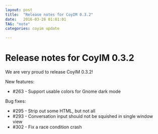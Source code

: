 ```yaml
---
layout: post
title:  "Release notes for CoyIM 0.3.2"
date:   2016-03-28 01:01:01
TAG: "note"
categories: coyim update

---
```


# Release notes for CoyIM 0.3.2

We are very proud to release CoyIM 0.3.2!

New features:

- \#263 - Support usable colors for Gnome dark mode

Bug fixes:

- \#295 - Strip out some HTML, but not all
- \#293 - Conversation input should not be squished in single window view
- \#302 - Fix a race condition crash



